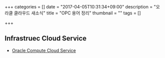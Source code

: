 +++
categories = []
date = "2017-04-05T10:31:34+09:00"
description = "오라클 클라우드 새소식"
title = "OPC 용어 정리"
thumbnail = ""
tags = []

+++

## Infrastruec Cloud Service
- [Oracle Compute Cloud Service](/terminology/iaas/)
